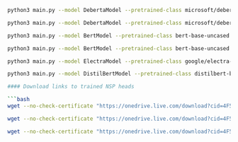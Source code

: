 ```bash
python3 main.py --model DebertaModel --pretrained-class microsoft/deberta-base --core-lr 5e-5 --tokenizer DebertaTokenizer --saved-model ./trained_models/ft_DebertaModel_microsoft_deberta-base_5e-05_0.001.pth --test
```
```bash
python3 main.py --model DebertaModel --pretrained-class microsoft/deberta-base --core-lr 5e-5 --tokenizer DebertaTokenizer
```
```bash
python3 main.py --model BertModel --pretrained-class bert-base-uncased --core-lr 5e-5 --tokenizer BertTokenizer --saved-model ./trained_models/ft_BertModel_bert-base-uncased_5e-05_0.001.pth --test
```
```bash
python3 main.py --model BertModel --pretrained-class bert-base-uncased --core-lr 5e-5 --tokenizer BertTokenizer
```
```bash
python3 main.py --model ElectraModel --pretrained-class google/electra-large-discriminator --core-lr 5e-5 --tokenizer ElectraTokenizer --batch-size 8
```
```bash
python3 main.py --model DistilBertModel --pretrained-class distilbert-base-uncased --core-lr 5e-5 --tokenizer DistilBertTokenizer

#### Download links to trained NSP heads

```bash
wget --no-check-certificate "https://onedrive.live.com/download?cid=4F5D82F91F52CDA2&resid=4F5D82F91F52CDA2%212680&authkey=AOE62MSqB3X9MLs" -O ft_BertModel_bert-base-uncased_5e-05_0.001.pth
```
```bash
wget --no-check-certificate "https://onedrive.live.com/download?cid=4F5D82F91F52CDA2&resid=4F5D82F91F52CDA2%212681&authkey=AEnPKLYUQE2cafA" -O ft_DebertaModel_microsoft_deberta-base_5e-05_0.001.pth
```
```bash
wget --no-check-certificate "https://onedrive.live.com/download?cid=4F5D82F91F52CDA2&resid=4F5D82F91F52CDA2%212679&authkey=AACYlLxAZEvev_g" -O ft_DistilBertModel_distilbert-base-uncased_5e-05_0.001.pth
```
